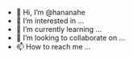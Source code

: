 - 👋 Hi, I’m @hananahe
- 👀 I’m interested in ...
- 🌱 I’m currently learning ...
- 💞️ I’m looking to collaborate on ...
- 📫 How to reach me ...

<!---
hananahe/hananahe is a ✨ special ✨ repository because its `README.md` (this file) appears on your GitHub profile.
You can click the Preview link to take a look at your changes.
--->
